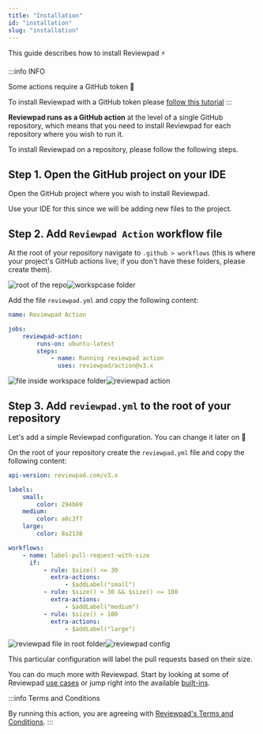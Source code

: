 ```yaml
---
title: "Installation"
id: "installation"
slug: "installation"
---
```


This guide describes how to install Reviewpad :zap:

:::info INFO

Some actions require a GitHub token :key:

To install Reviewpad with a GitHub token please [follow this tutorial](/getting-started/installation-with-github-token)
:::

**Reviewpad runs as a GitHub action** at the level of a single GitHub repository, which means that you need to install Reviewpad for each repository where you wish to run it.

To install Reviewpad on a repository, please follow the following steps.

## Step 1. Open the GitHub project on your IDE

Open the GitHub project where you wish to install Reviewpad.

Use your IDE for this since we will be adding new files to the project.

## Step 2. Add `Reviewpad Action` workflow file

At the root of your repository navigate to `.github > workflows` (this is where your project's GitHub actions live; if you don't have these folders, please create them).

![root of the repo](https://user-images.githubusercontent.com/43396684/186570617-9dab7df4-35e2-41f2-8dd3-b2823b822813.png)![workspcase folder](https://user-images.githubusercontent.com/43396684/186570760-4a8f72f8-09d5-4e88-97bb-860c40d6364f.png)

Add the file `reviewpad.yml` and copy the following content:

```yaml
name: Reviewpad Action

jobs:
    reviewpad-action:
        runs-on: ubuntu-latest
        steps:
            - name: Running reviewpad action
              uses: reviewpad/action@v3.x
```

![file inside workspace folder](https://user-images.githubusercontent.com/43396684/186570845-52bf0570-567d-48eb-8855-019b2c2de54f.png)![reviewpad action](https://user-images.githubusercontent.com/43396684/186571129-83c04a46-85ea-46fb-8199-b3ead06f55f5.png)

## Step 3. Add `reviewpad.yml` to the root of your repository

Let's add a simple Reviewpad configuration. You can change it later on :muscle:

On the root of your repository create the `reviewpad.yml` file and copy the following content:

```yaml
api-version: reviewpad.com/v3.x

labels:
    small:
        color: 294b69
    medium:
        color: a8c3f7
    large:
        color: 8a2138

workflows:
    - name: label-pull-request-with-size
      if:
          - rule: $size() <= 30
            extra-actions:
                - $addLabel("small")
          - rule: $size() > 30 && $size() <= 100
            extra-actions:
                - $addLabel("medium")
          - rule: $size() > 100
            extra-actions:
                - $addLabel("large")
```

![reviewpad file in root folder](https://user-images.githubusercontent.com/43396684/186571053-7221fe45-205a-44cb-a199-9e5963e277b5.png)![reviewpad config](https://user-images.githubusercontent.com/43396684/186571269-368f57f1-f16d-47d4-91c1-485f5531fe7f.png)

This particular configuration will label the pull requests based on their size.

You can do much more with Reviewpad. Start by looking at some of Reviewpad [use cases](/use-cases) or jump right into the available [built-ins](/guides/built-ins).

:::info Terms and Conditions

By running this action, you are agreeing with [Reviewpad's Terms and Conditions](https://reviewpad.com/terms-and-conditions/).
:::
